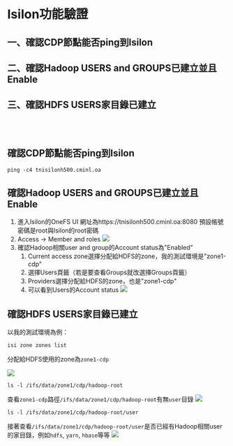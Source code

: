 # Isilon功能驗證
## 一、確認CDP節點能否ping到Isilon
## 二、確認Hadoop USERS and GROUPS已建立並且Enable
## 三、確認HDFS USERS家目錄已建立
<br></br>
## 確認CDP節點能否ping到Isilon
```
ping -c4 tnisilonh500.cminl.oa
```
## 確認Hadoop USERS and GROUPS已建立並且Enable
1. 進入Isilon的OneFS UI
網址為https://tnisilonh500.cminl.oa:8080
預設帳號密碼是root與Isilon的root密碼
2. Access -> Member and roles
![](https://i.imgur.com/c53WN2G.png)
3. 確認Hadoop相關user and group的Account status為"Enabled"
	1. Current access zone選擇分配給HDFS的zone，我的測試環境是"zone1-cdp"
    2. 選擇Users頁籤（若是要查看Groups就改選擇Groups頁籤）
	3. Providers選擇分配給HDFS的zone，也是"zone1-cdp"
	4. 可以看到Users的Account status
![](https://i.imgur.com/JwooUFZ.png)
## 確認HDFS USERS家目錄已建立
以我的測試環境為例：
```
isi zone zones list
```
分配給HDFS使用的zone為`zone1-cdp`

![](https://i.imgur.com/lKlWUbV.png)
```		
ls -l /ifs/data/zone1/cdp/hadoop-root
```
查看`zone1-cdp`路徑`/ifs/data/zone1/cdp/hadoop-root`有無`user`目錄
![](https://i.imgur.com/AM0nL8Q.png)
```
ls -l /ifs/data/zone1/cdp/hadoop-root/user
```
接著查看`/ifs/data/zone1/cdp/hadoop-root/user`是否已經有Hadoop相關user的家目錄，例如`hdfs`, `yarn`, `hbase`等等
![](https://i.imgur.com/urHP63f.png)